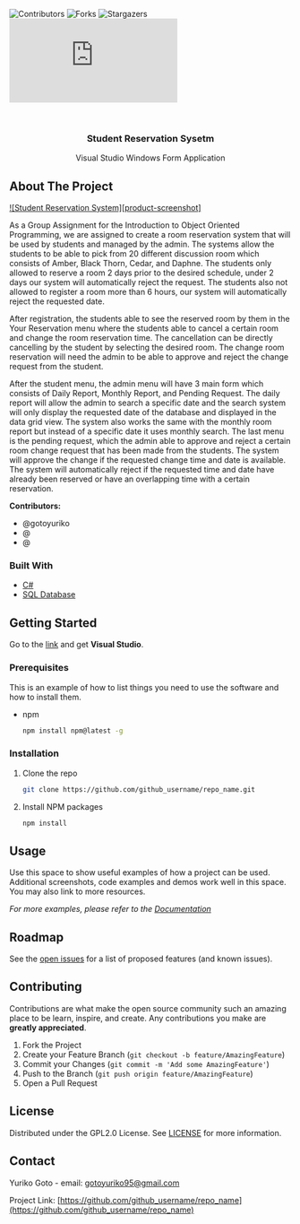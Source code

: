 <!-- PROJECT SHIELDS -->
<!--
*** I'm using markdown "reference style" links for readability.
*** Reference links are enclosed in brackets [ ] instead of parentheses ( ).
*** See the bottom of this document for the declaration of the reference variables
*** for contributors-url, forks-url, etc. This is an optional, concise syntax you may use.
*** https://www.markdownguide.org/basic-syntax/#reference-style-links
-->
![Contributors](https://img.shields.io/github/issues/gotoyuriko/IOOFI)
![Forks](https://img.shields.io/github/forks/gotoyuriko/IOOFI)
![Stargazers](https://img.shields.io/github/stars/gotoyuriko/IOOFI)
![GNU V2.0 License](https://www.gnu.org/licenses/old-licenses/gpl-2.0.en.html)



<!-- PROJECT LOGO -->
<br />
<p align="center">
  <h3 align="center">Student Reservation Sysetm</h3>

  <p align="center">
    Visual Studio Windows Form Application
  </p>
</p>



<!-- ABOUT THE PROJECT -->
## About The Project

[![Student Reservation System][product-screenshot]](https://example.com)

As a Group Assignment for the Introduction to Object Oriented Programming, we are assigned to create a room reservation system that will be used by students and managed by the admin. The systems allow the students to be able to pick from 20 different discussion room which consists of Amber, Black Thorn, Cedar, and Daphne. The students only allowed to reserve a room 2 days prior to the desired schedule, under 2 days our system will automatically reject the request. The students also not allowed to register a room more than 6 hours, our system will automatically reject the requested date.

After registration, the students able to see the reserved room by them in the Your Reservation menu where the students able to cancel a certain room and change the room reservation time. The cancellation can be directly cancelling by the student by selecting the desired room. The change room reservation will need the admin to be able to approve and reject the change request from the student.

After the student menu, the admin menu will have 3 main form which consists of Daily Report, Monthly Report, and Pending Request. The daily report will allow the admin to search a specific date and the search system will only display the requested date of the database and displayed in the data grid view. The system also works the same with the monthly room report but instead of a specific date it uses monthly search. The last menu is the pending request, which the admin able to approve and reject a certain room change request that has been made from the students. The system will approve the change if the requested change time and date is available. The system will automatically reject if the requested time and date have already been reserved or have an overlapping time with a certain reservation.

**Contributors:**
+ @gotoyuriko
+ @
+ @


### Built With 

* [C#](https://docs.microsoft.com/en-us/dotnet/csharp/)
* [SQL Database](https://www.microsoft.com/en-us/sql-server/sql-server-downloads)

<!-- GETTING STARTED -->
## Getting Started

Go to the [link](https://visualstudio.microsoft.com/) and get **Visual Studio**.

### Prerequisites

This is an example of how to list things you need to use the software and how to install them.
* npm
  ```sh
  npm install npm@latest -g
  ```

### Installation

1. Clone the repo
   ```sh
   git clone https://github.com/github_username/repo_name.git
   ```
2. Install NPM packages
   ```sh
   npm install
   ```


<!-- USAGE EXAMPLES -->
## Usage

Use this space to show useful examples of how a project can be used. Additional screenshots, code examples and demos work well in this space. You may also link to more resources.

_For more examples, please refer to the [Documentation](https://example.com)_



<!-- ROADMAP -->
## Roadmap

See the [open issues](https://github.com/github_username/repo_name/issues) for a list of proposed features (and known issues).



<!-- CONTRIBUTING -->
## Contributing

Contributions are what make the open source community such an amazing place to be learn, inspire, and create. Any contributions you make are **greatly appreciated**.

1. Fork the Project
2. Create your Feature Branch (`git checkout -b feature/AmazingFeature`)
3. Commit your Changes (`git commit -m 'Add some AmazingFeature'`)
4. Push to the Branch (`git push origin feature/AmazingFeature`)
5. Open a Pull Request



<!-- LICENSE -->
## License

Distributed under the GPL2.0 License. See [LICENSE](https://www.gnu.org/licenses/old-licenses/gpl-2.0.html) for more information.



<!-- CONTACT -->
## Contact

Yuriko Goto - email: gotoyuriko95@gmail.com

Project Link: [https://github.com/github_username/repo_name](https://github.com/github_username/repo_name)
